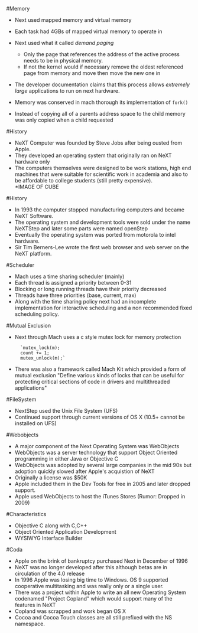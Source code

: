 #Memory

* Next used mapped memory and virtual memory
* Each task had 4GBs of mapped virtual memory to operate in
* Next used what it called *demand paging* 
	* Only the page that references the address of the active process needs to be in physical memory. 
	* If not the kernel would if necessary remove the oldest referenced page from memory and move then move the new one in
* The developer documentation claims that this process allows *extremely large* applications to run on next hardware.

* Memory was conserved in mach thorough its implementation of `fork()`
* Instead of copying all of a parents address space to the child memory was only copied when a child requested 



#History
* NeXT Computer was founded by Steve Jobs after being ousted from Apple.
* They developed an operating system that originally ran on NeXT hardware only
* The computers themselves were designed to be work stations, high end machines that were suitable for scientific work in academia and also to be affordable to college students (still pretty expensive).  
*IMAGE OF CUBE


#History
* In 1993 the computer stopped manufacturing computers and became NeXT Software. 
* The operating system and development tools were sold under the name NeXTStep and later some parts were named openStep
* Eventually the operating system was ported from motorola to intel hardware.
* Sir Tim Berners-Lee  wrote the first web browser and web server on the NeXT platform.


#Scheduler
* Mach uses a time sharing scheduler (mainly)
* Each thread is assigned a priority between 0-31
* Blocking or long running threads have their priority decreased
* Threads have three priorities (base, current, max)
* Along with the time sharing policy next had an incomplete implementation for interactive scheduling and a non recommended fixed scheduling policy.

#Mutual Exclusion
* Next through Mach uses a c style mutex lock for memory protection

		`mutex_lock(m);
		count += 1;	
		mutex_unlock(m);`
		
* There was also a framework called Mach Kit which provided a form of mutual exclusion
"Define various kinds of locks that can be useful for protecting critical sections of code in drivers and multithreaded applications"

#FileSystem
* NextStep used the Unix File System (UFS)
* Continued support through current versions of OS X (10.5+ cannot be installed on UFS)

#Webobjects
* A major component of the Next Operating System was WebObjects
* WebObjects was a server technology that support Object Oriented programming in either Java or Objective C
* WebObjects was adopted by several large companies in the mid 90s but adoption quickly slowed after Apple's acquistion of NeXT
* Originally a license was $50K 
* Apple included them in the Dev Tools for free in 2005 and later dropped support.
* Apple used WebObjects to host the iTunes Stores (Rumor: Dropped in 2009)

#Characteristics
* Objective C along with C,C++
* Object Oriented Application Development
* WYSIWYG Interface Builder



#Coda
* Apple on the brink of bankruptcy purchased Next in December of 1996
* NeXT was no longer developed after this although betas are in circulation of the 4.0 release
* In 1996 Apple was losing big time to Windows.  OS 9 supported cooperative multitasking and was really only or a single user.
* There was a project within Apple to write an all new Operating System codenamed "Project Copland" which would support many of the features in NeXT
* Copland was scrapped and work began OS X 
* Cocoa and Cocoa Touch classes are all still prefixed with the NS namespace.
